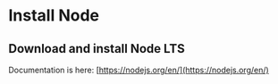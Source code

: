 # Install Node

## Download and install Node LTS

Documentation is here: [https://nodejs.org/en/](https://nodejs.org/en/)
